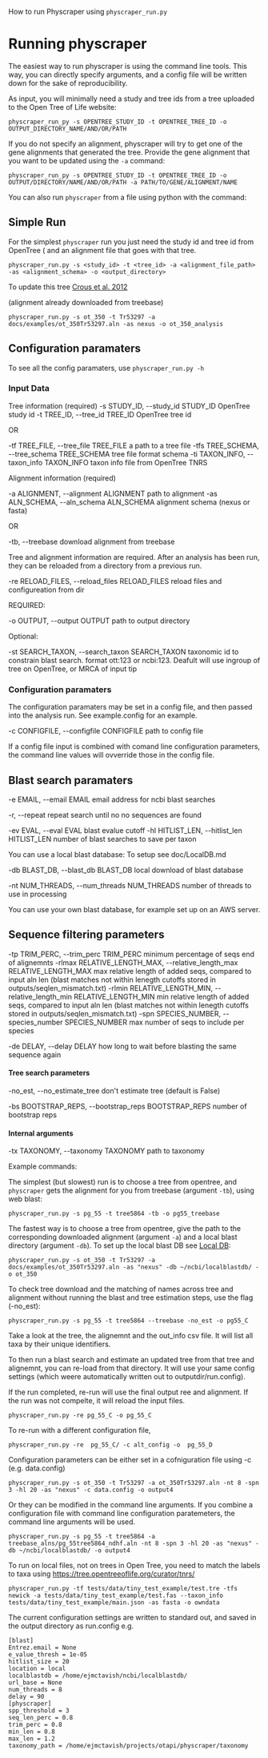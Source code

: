How to run Physcraper using `physcraper_run.py`

# Running physcraper

The easiest way to run physcraper is using the command line tools. This way, you can directly specify arguments, and a config file will be written down for the sake of reproducibility.

As input, you will minimally need a study and tree ids from a tree uploaded to the Open Tree of Life website:

```
physcraper_run_py -s OPENTREE_STUDY_ID -t OPENTREE_TREE_ID -o OUTPUT_DIRECTORY_NAME/AND/OR/PATH
```

If you do not specify an alignment, physcraper will try to get one of the gene alignments that generated the tree. Provide the gene alignment that you want to be updated using the `-a` command:

```
physcraper_run_py -s OPENTREE_STUDY_ID -t OPENTREE_TREE_ID -o OUTPUT/DIRECTORY/NAME/AND/OR/PATH -a PATH/TO/GENE/ALIGNMENT/NAME
```

You can also run `physcraper` from a file using python with the command:

## Simple Run

For the simplest `physcraper` run you just need the study id and tree id from OpenTree (
and an alignment file that goes with that tree.

    physcraper_run.py -s <study_id> -t <tree_id> -a <alignment_file_path> -as <alignment_schema> -o <output_directory>


To update this tree
[Crous et al. 2012](https://tree.opentreeoflife.org/curator/study/view/ot_350/?tab=home&tree=Tr53296)

(alignment already downloaded from treebase)


    physcraper_run.py -s ot_350 -t Tr53297 -a docs/examples/ot_350Tr53297.aln -as nexus -o ot_350_analysis


## Configuration paramaters


To see all the config paramaters, use `physcraper_run.py -h`


### Input Data


Tree information (required)
  -s STUDY_ID, --study_id STUDY_ID
                        OpenTree study id
  -t TREE_ID, --tree_id TREE_ID
                        OpenTree tree id

OR 

  -tf TREE_FILE, --tree_file TREE_FILE
                        a path to a tree file
  -tfs TREE_SCHEMA, --tree_schema TREE_SCHEMA
                        tree file format schema
  -ti TAXON_INFO, --taxon_info TAXON_INFO
                        taxon info file from OpenTree TNRS 



Alignment information (required)

  -a ALIGNMENT, --alignment ALIGNMENT
                        path to alignment
  -as ALN_SCHEMA, --aln_schema ALN_SCHEMA
                        alignment schema (nexus or fasta)

OR

  -tb, --treebase       download alignment from treebase

Tree and alignment information are required.
After an analysis has been run, they can be reloaded from a directory from a previous run.

  -re RELOAD_FILES, --reload_files RELOAD_FILES
                        reload files and configureation from dir


REQUIRED:

  -o OUTPUT, --output OUTPUT
                        path to output directory

Optional:

  -st SEARCH_TAXON, --search_taxon SEARCH_TAXON
                        taxonomic id to constrain blast search. format ott:123
                        or ncbi:123. Deafult will use ingroup of tree on
                        OpenTree, or MRCA of input tip





### Configuration paramaters

The configuration paramaters may be set in a config file, and then passed into the analysis run. See example.config for an example.


  -c CONFIGFILE, --configfile CONFIGFILE
                        path to config file

If a config file input is combined with comand line configuration parameters, the command line values will ovverride those in the config file.


## Blast search paramaters

  -e EMAIL, --email EMAIL
                        email address for ncbi blast searches

  -r, --repeat          repeat search until no no sequences are found


  -ev EVAL, --eval EVAL
                        blast evalue cutoff
  -hl HITLIST_LEN, --hitlist_len HITLIST_LEN
                        number of blast searches to save per taxon


You can use a local blast database:
To setup see doc/LocalDB.md

  -db BLAST_DB, --blast_db BLAST_DB
                        local download of blast database




  -nt NUM_THREADS, --num_threads NUM_THREADS
                        number of threads to use in processing


You can use your own blast database, for example set up on an AWS server.


## Sequence filtering parameters

  -tp TRIM_PERC, --trim_perc TRIM_PERC
                        minimum percentage of seqs end of alignemnts
  -rlmax RELATIVE_LENGTH_MAX, --relative_length_max RELATIVE_LENGTH_MAX
                        max relative length of added seqs, compared to input
                        aln len (blast matches not within lenegth cutoffs stored in outputs/seqlen_mismatch.txt)
  -rlmin RELATIVE_LENGTH_MIN, --relative_length_min RELATIVE_LENGTH_MIN
                        min relative length of added seqs, compared to input
                        aln len
                        (blast matches not within lenegth cutoffs stored in outputs/seqlen_mismatch.txt)
  -spn SPECIES_NUMBER, --species_number SPECIES_NUMBER
                        max number of seqs to include per species

  -de DELAY, --delay DELAY
                        how long to wait before blasting the same sequence
                        again

#### Tree search parameters
  -no_est, --no_estimate_tree
                        don't estimate tree (default is False)

  -bs BOOTSTRAP_REPS, --bootstrap_reps BOOTSTRAP_REPS
                        number of bootstrap reps


#### Internal arguments


  -tx TAXONOMY, --taxonomy TAXONOMY
                        path to taxonomy


Example commands:



The simplest (but slowest) run is to choose a tree from opentree, and `physcraper` gets the alignment for you from treebase (argument `-tb`), using web blast:  

    physcraper_run.py -s pg_55 -t tree5864 -tb -o pg55_treebase 


The fastest way is to choose a tree from opentree, give the path to the corresponding downloaded alignment (argument `-a`) and a local blast directory (argument `-db`). To set up the local blast DB see [Local DB](setting_up_local_database):  

    physcraper_run.py -s ot_350 -t Tr53297 -a docs/examples/ot_350Tr53297.aln -as "nexus" -db ~/ncbi/localblastdb/ -o ot_350


To check tree download and the matching of names across tree and alignment without running the blast and tree estimation steps, use the flag (-no_est):  
  
    physcraper_run.py -s pg_55 -t tree5864 --treebase -no_est -o pg55_C

  Take a look at the tree, the alignemnt and the out_info csv file. It will list all taxa by their unique identifiers.


To then run a blast search and estimate an updated tree from that tree and alignemnt, you can re-load from that directory. It will use your same config settings (which weere automatically written out to outputdir/run.config).

If the run completed, re-run will use the final output ree and alignment. If the run was not compelte, it will reload the input files.


    physcraper_run.py -re pg_55_C -o pg_55_C


To re-run with a different configuration file, 

    physcraper_run.py -re  pg_55_C/ -c alt_config -o  pg_55_D


Configuration parameters can be either set in a cofniguration file using -c (e.g. data.config)

    physcraper_run.py -s ot_350 -t Tr53297 -a ot_350Tr53297.aln -nt 8 -spn 3 -hl 20 -as "nexus" -c data.config -o output4


Or they can be modified in the command line arguments. If you combine a configuration file with command line configuration paratemeters, the command line arguments will be used.

    physcraper_run.py -s pg_55 -t tree5864 -a treebase_alns/pg_55tree5864_ndhf.aln -nt 8 -spn 3 -hl 20 -as "nexus" -db ~/ncbi/localblastdb/ -o output4


To run on local files, not on trees in Open Tree, you need to match the labels to taxa using https://tree.opentreeoflife.org/curator/tnrs/  

    physcraper_run.py -tf tests/data/tiny_test_example/test.tre -tfs newick -a tests/data/tiny_test_example/test.fas --taxon_info tests/data/tiny_test_example/main.json -as fasta -o owndata


The current configuration settings are written to standard out, and saved in the output directory as run.config
e.g. 

    [blast]
    Entrez.email = None
    e_value_thresh = 1e-05
    hitlist_size = 20
    location = local
    localblastdb = /home/ejmctavish/ncbi/localblastdb/
    url_base = None
    num_threads = 8
    delay = 90
    [physcraper]
    spp_threshold = 3
    seq_len_perc = 0.8
    trim_perc = 0.8
    min_len = 0.8
    max_len = 1.2
    taxonomy_path = /home/ejmctavish/projects/otapi/physcraper/taxonomy




